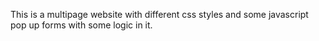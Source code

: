 This is a multipage website with different css styles and some javascript pop up forms with some logic in it.
